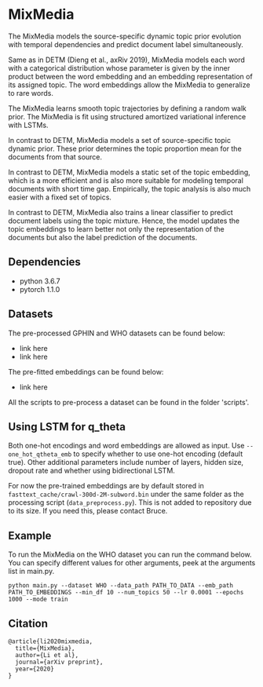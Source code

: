 # MixMedia

The MixMedia models the source-specific dynamic topic prior evolution with temporal dependencies and predict document label simultaneously. 

Same as in DETM (Dieng et al., axRiv 2019), MixMedia models each word with a categorical distribution whose parameter is given by the inner product between the word embedding and an embedding representation of its assigned topic. The word embeddings allow the MixMedia to generalize to rare words. 

The MixMedia learns smooth topic trajectories by defining a random walk prior. The MixMedia is fit using structured amortized variational inference with LSTMs.

In contrast to DETM, MixMedia models a set of source-specific topic dynamic prior. These prior determines the topic proportion mean for the documents from that source.

In contrast to DETM, MixMedia models a static set of the topic embedding, which is a more efficient and is also more suitable for modeling temporal documents with short time gap. Empirically, the topic analysis is also much easier with a fixed set of topics.

In contrast to DETM, MixMedia also trains a linear classifier to predict document labels using the topic mixture. Hence, the model updates the topic embeddings to learn better not only the representation of the documents but also the label prediction of the documents.

## Dependencies

+ python 3.6.7
+ pytorch 1.1.0

## Datasets

The pre-processed GPHIN and WHO datasets can be found below:

+ link here
+ link here

The pre-fitted embeddings can be found below:

+ link here

All the scripts to pre-process a dataset can be found in the folder 'scripts'. 

## Using LSTM for q_theta

Both one-hot encodings and word embeddings are allowed as input. Use `--one_hot_qtheta_emb` to specify whether to use one-hot encoding (default true). Other additional parameters include number of layers, hidden size, dropout rate and whether using bidirectional LSTM.

For now the pre-trained embeddings are by default stored in `fasttext_cache/crawl-300d-2M-subword.bin` under the same folder as the processing script (`data_preprocess.py`). This is not added to repository due to its size. If you need this, please contact Bruce.

## Example

To run the MixMedia on the WHO dataset you can run the command below. You can specify different values for other arguments, peek at the arguments list in main.py.

```
python main.py --dataset WHO --data_path PATH_TO_DATA --emb_path PATH_TO_EMBEDDINGS --min_df 10 --num_topics 50 --lr 0.0001 --epochs 1000 --mode train
```


## Citation
```
@article{li2020mixmedia,
  title={MixMedia},
  author={Li et al},
  journal={arXiv preprint},
  year={2020}
}
```



